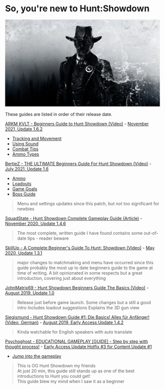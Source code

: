 # So, you're new to Hunt:Showdown
![HuntScreenshot40](/assets/img/blogs/200131_Sherriff_blog.jpg)

These guides are listed in order of their release date.

[ARKM KVLT - Beginners Guide to Hunt Showdown (Video)](https://www.youtube.com/watch?v=ihYQtFC6SCQ) - [November 2021, Update 1.6.2](https://store.steampowered.com/news/app/594650/view/3021345332630099079)
* [Tracking and Movement](https://www.youtube.com/watch?v=ihYQtFC6SCQ&t=90s)
* [Using Sound](https://www.youtube.com/watch?v=ihYQtFC6SCQ&t=360s)
* [Combat Tips](https://www.youtube.com/watch?v=ihYQtFC6SCQ&t=554s)
* [Ammo Types](https://www.youtube.com/watch?v=ihYQtFC6SCQ&t=786s)

[BertieZ - THE ULTIMATE Beginners Guide For Hunt Showdown (Video)](https://www.youtube.com/watch?v=6jO6M3Culnc) - [July 2021, Update 1.6](https://store.steampowered.com/news/app/594650/view/2959412581544402923)
* [Ammo](https://youtu.be/6jO6M3Culnc?t=623)
* [Loadouts](https://youtu.be/6jO6M3Culnc?t=863)
* [Game Goals](https://youtu.be/6jO6M3Culnc?t=1281)
* [Boss Guide](https://youtu.be/6jO6M3Culnc?t=1623)
> Menu and settings updates since this patch, but not too significant for newbies

[SquadState - Hunt Showdown Complete Gameplay Guide (Article)](https://squadstate.com/guide/hunt-showdown-complete-gameplay-guide) - [November 2020, Update 1.4.6](https://store.steampowered.com/news/app/594650/view/2914353120881975301)

> The most complete, written guide I have found
> contains some out-of-date tips - reader beware



[SkillUp - A Complete Beginner's Guide To Hunt: Showdown (Video)](https://www.youtube.com/watch?v=caMSSQUDq-8) - [May 2020, Update 1.3.1 ](https://store.steampowered.com/news/app/594650/view/2189255823673912158)
> major changes to matchmaking and menu have occurred since this guide
> probably the most up to date beginners guide to the game at time of writing.
> A bit opinionated in some respects but a great introduction, covering just about everything

[JohnMatrix69 - Hunt Showdown Beginners Guide The Basics (Video)](https://www.youtube.com/watch?v=za3LSLjKcGM) - [August 2019, Update 1.0 ](https://store.steampowered.com/news/app/594650/view/4581805995809874918)

> Release just before game launch. Some changes but a still a good intro
> Includes loadout suggestions
> Explains the 3D gun view


[Siegismund - Hunt Showdown Guide #1: Die Basics! Alles für Anfänger! (Video, German)](https://www.youtube.com/watch?v=XEuBPKWBM0M&feature=youtu.be) - [August 2019, Early Access Update 1.4.2](https://store.steampowered.com/news/app/594650/view/2717311757331581741)

> Kinda watchable for English speakers with auto translate

[Psychoghost - EDUCATIONAL GAMEPLAY [GUIDE] - Step by step with thought process!](https://www.youtube.com/watch?v=GtVztwV54eo&t=3s) - [Early Access Update Hotfix #3 for Content Update #1](https://store.steampowered.com/news/app/594650/view/4581805995809883242)
* [Jump into the gameplay ](https://youtu.be/GtVztwV54eo?t=203)
> This is OG Hunt Showdown my friends  
> At just 20 min, this guide still stands up as one of the best introductions to Hunt you could get!  
> This guide blew my mind when I saw it as a beginner
